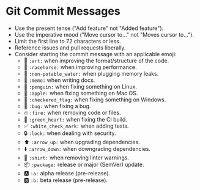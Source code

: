 # Git Commit Messages #

* Use the present tense ("Add feature" not "Added feature").
* Use the imperative mood ("Move cursor to..." not "Moves cursor to...").
* Limit the first line to 72 characters or less.
* Reference issues and pull requests liberally.
* Consider starting the commit message with an applicable emoji:
  - :art: `:art:` when improving the format/structure of the code.
  - :racehorse: `:racehorse:` when improving performance.
  - :non-potable_water: `:non-potable_water:` when plugging memory leaks.
  - :memo: `:memo:` when writing docs.
  - :penguin: `:penguin:` when fixing something on Linux.
  - :apple: `:apple:` when fixing something on Mac OS.
  - :checkered_flag: `:checkered_flag:` when fixing something on Windows.
  - :bug: `:bug:` when fixing a bug.
  - :fire: `:fire:` when removing code or files.
  - :green_heart: `:green_heart:` when fixing the CI build.
  - :white_check_mark: `:white_check_mark:` when adding tests.
  - :lock: `:lock:` when dealing with security.
  - :arrow_up: `:arrow_up:` when upgrading dependencies.
  - :arrow_down: `:arrow_down:` when downgrading dependencies.
  - :shirt: `:shirt:` when removing linter warnings.
  - :package: `:package:` release or major (SemVer) update.
  - :a: `:a:` alpha release (pre-release).
  - :b: `:b:` beta release (pre-release).
